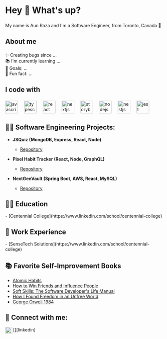 <h1 align="left">Hey 👋 What's up?</h1>

###

<p align="left">My name is Aun Raza and I'm a Software Engineer, from Toronto, Canada 🍁</p>

###

<h2 align="left">About me</h2>

###

<p align="left">✨ Creating bugs since ...<br>📚 I'm currently learning ...<br>🎯 Goals: ...<br>🎲 Fun fact: ...</p>

###

<h2 align="left">I code with</h2>

###

<div align="left">
  <img src="https://cdn.jsdelivr.net/gh/devicons/devicon/icons/javascript/javascript-original.svg" height="40" alt="javascript logo"  />
  <img width="12" />
  <img src="https://cdn.jsdelivr.net/gh/devicons/devicon/icons/typescript/typescript-original.svg" height="40" alt="typescript logo"  />
  <img width="12" />
  <img src="https://cdn.jsdelivr.net/gh/devicons/devicon/icons/react/react-original.svg" height="40" alt="react logo"  />
  <img width="12" />
  <img src="https://cdn.jsdelivr.net/gh/devicons/devicon/icons/nextjs/nextjs-original.svg" height="40" alt="nextjs logo"  />
  <img width="12" />
  <img src="https://cdn.jsdelivr.net/gh/devicons/devicon/icons/storybook/storybook-original.svg" height="40" alt="storybook logo"  />
  <img width="12" />
  <img src="https://cdn.jsdelivr.net/gh/devicons/devicon/icons/nodejs/nodejs-original.svg" height="40" alt="nodejs logo"  />
  <img width="12" />
  <img src="https://cdn.jsdelivr.net/gh/devicons/devicon/icons/nestjs/nestjs-original.svg" height="40" alt="nestjs logo"  />
  <img width="12" />
  <img src="https://cdn.jsdelivr.net/gh/devicons/devicon/icons/jest/jest-plain.svg" height="40" alt="jest logo"  />
</div>

###

<h2>👨‍💻 Software Engineering Projects:</h2>

- <b>JSQuiz (MongoDB, Express, React, Node)</b>
  - [Repository](https://github.com/Aun-Raza/Geo-Quiz)
  
- <b>Pixel Habit Tracker (React, Node, GraphQL)</b>
  - [Repository](https://github.com/Aun-Raza/Geo-Quiz)
    
- <b>NextGenVault (Spring Boot, AWS, React, MySQL)</b>
  - [Repository](https://github.com/Aun-Raza/Geo-Quiz)

<h2>👨‍🏫 Education</h2>
- [Centennial College](https://www.linkedin.com/school/centennial-college)

<h2>🏢 Work Experience</h2>
- [SenseTech Solutions](https://www.linkedin.com/school/centennial-college)


<h2>📚 Favorite Self-Improvement Books</h2>

- [Atomic Habits](https://jamesclear.com/atomic-habits)
- [How to Win Friends and Influence People](https://fs.blog/how-to-win-friends-and-influence-people/)
- [Soft Skills: The Software Developer's Life Manual](https://michael2012z.medium.com/book-review-soft-skills-the-software-developers-life-manual-by-john-sonmez-42c19a7fc3cf)
- [How I Found Freedom in an Unfree World](https://www.nateliason.com/notes/freedom-unfree-world-harry-browne)
- [George Orwell 1984](https://www.sparknotes.com/lit/1984/summary/)

<h2> 🤳 Connect with me:</h2>
[<img align="left" alt="AunRaza | LinkedIn" width="22px" src="https://cdn.jsdelivr.net/npm/simple-icons@v3/icons/linkedin.svg" />][linkedin]

[linkedin]: https://www.linkedin.com/in/aun--raza

